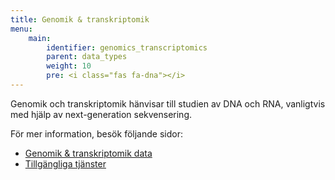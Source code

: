 ```yaml
---
title: Genomik & transkriptomik
menu:
    main:
        identifier: genomics_transcriptomics
        parent: data_types
        weight: 10
        pre: <i class="fas fa-dna"></i>
---
```


Genomik och transkriptomik hänvisar till studien av DNA och RNA, vanligtvis med hjälp av next-generation sekvensering.

För mer information, besök följande sidor:

* [Genomik & transkriptomik data](data)
* [Tillgängliga tjänster](services)
